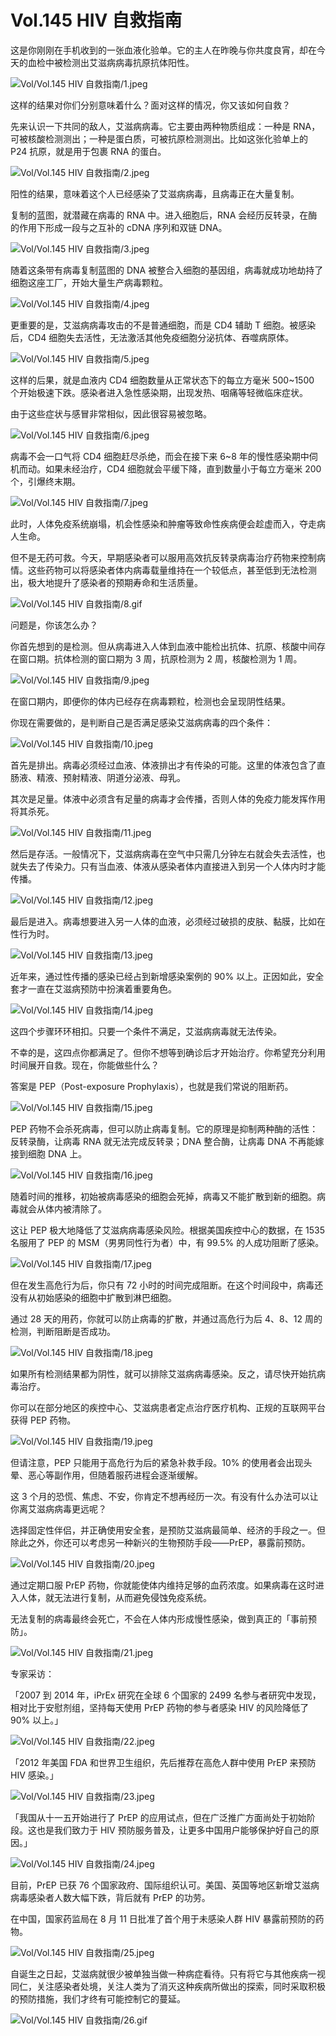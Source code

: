 # Vol.145 HIV 自救指南

这是你刚刚在手机收到的一张血液化验单。它的主人在昨晚与你共度良宵，却在今天的血检中被检测出艾滋病病毒抗原抗体阳性。

![Vol/Vol.145 HIV 自救指南/1.jpeg](https://file.hsyhx.top/iPaperClipICU/web/assets/image/文字稿/Vol/Vol.145%20HIV%20自救指南/1.jpeg?imageMogr2/format/avif)

这样的结果对你们分别意味着什么？面对这样的情况，你又该如何自救？

先来认识一下共同的敌人，艾滋病病毒。它主要由两种物质组成：一种是 RNA，可被核酸检测测出；一种是蛋白质，可被抗原检测测出。比如这张化验单上的 P24 抗原，就是用于包裹 RNA 的蛋白。

![Vol/Vol.145 HIV 自救指南/2.jpeg](https://file.hsyhx.top/iPaperClipICU/web/assets/image/文字稿/Vol/Vol.145%20HIV%20自救指南/2.jpeg?imageMogr2/format/avif)

阳性的结果，意味着这个人已经感染了艾滋病病毒，且病毒正在大量复制。

复制的蓝图，就潜藏在病毒的 RNA 中。进入细胞后，RNA 会经历反转录，在酶的作用下形成一段与之互补的 cDNA 序列和双链 DNA。

![Vol/Vol.145 HIV 自救指南/3.jpeg](https://file.hsyhx.top/iPaperClipICU/web/assets/image/文字稿/Vol/Vol.145%20HIV%20自救指南/3.jpeg?imageMogr2/format/avif)

随着这条带有病毒复制蓝图的 DNA 被整合入细胞的基因组，病毒就成功地劫持了细胞这座工厂，开始大量生产病毒颗粒。

![Vol/Vol.145 HIV 自救指南/4.jpeg](https://file.hsyhx.top/iPaperClipICU/web/assets/image/文字稿/Vol/Vol.145%20HIV%20自救指南/4.jpeg?imageMogr2/format/avif)

更重要的是，艾滋病病毒攻击的不是普通细胞，而是 CD4 辅助 T 细胞。被感染后，CD4 细胞失去活性，无法激活其他免疫细胞分泌抗体、吞噬病原体。

![Vol/Vol.145 HIV 自救指南/5.jpeg](https://file.hsyhx.top/iPaperClipICU/web/assets/image/文字稿/Vol/Vol.145%20HIV%20自救指南/5.jpeg?imageMogr2/format/avif)

这样的后果，就是血液内 CD4 细胞数量从正常状态下的每立方毫米 500\~1500 个开始极速下跌。感染者进入急性感染期，出现发热、咽痛等轻微临床症状。

由于这些症状与感冒非常相似，因此很容易被忽略。

![Vol/Vol.145 HIV 自救指南/6.jpeg](https://file.hsyhx.top/iPaperClipICU/web/assets/image/文字稿/Vol/Vol.145%20HIV%20自救指南/6.jpeg?imageMogr2/format/avif)

病毒不会一口气将 CD4 细胞赶尽杀绝，而会在接下来 6\~8 年的慢性感染期中伺机而动。如果未经治疗，CD4 细胞就会平缓下降，直到数量小于每立方毫米 200 个，引爆终末期。

![Vol/Vol.145 HIV 自救指南/7.jpeg](https://file.hsyhx.top/iPaperClipICU/web/assets/image/文字稿/Vol/Vol.145%20HIV%20自救指南/7.jpeg?imageMogr2/format/avif)

此时，人体免疫系统崩塌，机会性感染和肿瘤等致命性疾病便会趁虚而入，夺走病人生命。

但不是无药可救。今天，早期感染者可以服用高效抗反转录病毒治疗药物来控制病情。这些药物可以将感染者体内病毒载量维持在一个较低点，甚至低到无法检测出，极大地提升了感染者的预期寿命和生活质量。

![Vol/Vol.145 HIV 自救指南/8.gif](https://file.hsyhx.top/iPaperClipICU/web/assets/image/文字稿/Vol/Vol.145%20HIV%20自救指南/8.gif?imageMogr2/format/avif)

问题是，你该怎么办？

你首先想到的是检测。但从病毒进入人体到血液中能检出抗体、抗原、核酸中间存在窗口期。抗体检测的窗口期为 3 周，抗原检测为 2 周，核酸检测为 1 周。

![Vol/Vol.145 HIV 自救指南/9.jpeg](https://file.hsyhx.top/iPaperClipICU/web/assets/image/文字稿/Vol/Vol.145%20HIV%20自救指南/9.jpeg?imageMogr2/format/avif)

在窗口期内，即便你的体内已经存在病毒颗粒，检测也会呈现阴性结果。

你现在需要做的，是判断自己是否满足感染艾滋病病毒的四个条件：

![Vol/Vol.145 HIV 自救指南/10.jpeg](https://file.hsyhx.top/iPaperClipICU/web/assets/image/文字稿/Vol/Vol.145%20HIV%20自救指南/10.jpeg?imageMogr2/format/avif)

首先是排出。病毒必须经过血液、体液排出才有传染的可能。这里的体液包含了直肠液、精液、预射精液、阴道分泌液、母乳。

其次是足量。体液中必须含有足量的病毒才会传播，否则人体的免疫力能发挥作用将其杀死。

![Vol/Vol.145 HIV 自救指南/11.jpeg](https://file.hsyhx.top/iPaperClipICU/web/assets/image/文字稿/Vol/Vol.145%20HIV%20自救指南/11.jpeg?imageMogr2/format/avif)

然后是存活。一般情况下，艾滋病病毒在空气中只需几分钟左右就会失去活性，也就失去了传染力。只有当血液、体液从感染者体内直接进入到另一个人体内时才能传播。

![Vol/Vol.145 HIV 自救指南/12.jpeg](https://file.hsyhx.top/iPaperClipICU/web/assets/image/文字稿/Vol/Vol.145%20HIV%20自救指南/12.jpeg?imageMogr2/format/avif)

最后是进入。病毒想要进入另一人体的血液，必须经过破损的皮肤、黏膜，比如在性行为时。

![Vol/Vol.145 HIV 自救指南/13.jpeg](https://file.hsyhx.top/iPaperClipICU/web/assets/image/文字稿/Vol/Vol.145%20HIV%20自救指南/13.jpeg?imageMogr2/format/avif)

近年来，通过性传播的感染已经占到新增感染案例的 90% 以上。正因如此，安全套才一直在艾滋病预防中扮演着重要角色。

![Vol/Vol.145 HIV 自救指南/14.jpeg](https://file.hsyhx.top/iPaperClipICU/web/assets/image/文字稿/Vol/Vol.145%20HIV%20自救指南/14.jpeg?imageMogr2/format/avif)

这四个步骤环环相扣。只要一个条件不满足，艾滋病病毒就无法传染。

不幸的是，这四点你都满足了。但你不想等到确诊后才开始治疗。你希望充分利用时间展开自救。现在，你能做些什么？

答案是 PEP（Post-exposure Prophylaxis），也就是我们常说的阻断药。

![Vol/Vol.145 HIV 自救指南/15.jpeg](https://file.hsyhx.top/iPaperClipICU/web/assets/image/文字稿/Vol/Vol.145%20HIV%20自救指南/15.jpeg?imageMogr2/format/avif)

PEP 药物不会杀死病毒，但可以防止病毒复制。它的原理是抑制两种酶的活性：反转录酶，让病毒 RNA 就无法完成反转录；DNA 整合酶，让病毒 DNA 不再能嫁接到细胞 DNA 上。

![Vol/Vol.145 HIV 自救指南/16.jpeg](https://file.hsyhx.top/iPaperClipICU/web/assets/image/文字稿/Vol/Vol.145%20HIV%20自救指南/16.jpeg?imageMogr2/format/avif)

随着时间的推移，初始被病毒感染的细胞会死掉，病毒又不能扩散到新的细胞。病毒就会从体内被清除了。

这让 PEP 极大地降低了艾滋病病毒感染风险。根据美国疾控中心的数据，在 1535 名服用了 PEP 的 MSM（男男同性行为者）中，有 99.5% 的人成功阻断了感染。

![Vol/Vol.145 HIV 自救指南/17.jpeg](https://file.hsyhx.top/iPaperClipICU/web/assets/image/文字稿/Vol/Vol.145%20HIV%20自救指南/17.jpeg?imageMogr2/format/avif)

但在发生高危行为后，你只有 72 小时的时间完成阻断。在这个时间段中，病毒还没有从初始感染的细胞中扩散到淋巴细胞。

通过 28 天的用药，你就可以防止病毒的扩散，并通过高危行为后 4、8、12 周的检测，判断阻断是否成功。

![Vol/Vol.145 HIV 自救指南/18.jpeg](https://file.hsyhx.top/iPaperClipICU/web/assets/image/文字稿/Vol/Vol.145%20HIV%20自救指南/18.jpeg?imageMogr2/format/avif)

如果所有检测结果都为阴性，就可以排除艾滋病病毒感染。反之，请尽快开始抗病毒治疗。

你可以在部分地区的疾控中心、艾滋病患者定点治疗医疗机构、正规的互联网平台获得 PEP 药物。

![Vol/Vol.145 HIV 自救指南/19.jpeg](https://file.hsyhx.top/iPaperClipICU/web/assets/image/文字稿/Vol/Vol.145%20HIV%20自救指南/19.jpeg?imageMogr2/format/avif)

但请注意，PEP 只能用于高危行为后的紧急补救手段。10% 的使用者会出现头晕、恶心等副作用，但随着服药进程会逐渐缓解。

这 3 个月的恐慌、焦虑、不安，你肯定不想再经历一次。有没有什么办法可以让你离艾滋病病毒更远呢？

选择固定性伴侣，并正确使用安全套，是预防艾滋病最简单、经济的手段之一。但除此之外，你还可以考虑另一种新兴的生物预防手段——PrEP，暴露前预防。

![Vol/Vol.145 HIV 自救指南/20.jpeg](https://file.hsyhx.top/iPaperClipICU/web/assets/image/文字稿/Vol/Vol.145%20HIV%20自救指南/20.jpeg?imageMogr2/format/avif)

通过定期口服 PrEP 药物，你就能使体内维持足够的血药浓度。如果病毒在这时进入人体，就无法进行复制，从而避免侵蚀免疫系统。

无法复制的病毒最终会死亡，不会在人体内形成慢性感染，做到真正的「事前预防」。

![Vol/Vol.145 HIV 自救指南/21.jpeg](https://file.hsyhx.top/iPaperClipICU/web/assets/image/文字稿/Vol/Vol.145%20HIV%20自救指南/21.jpeg?imageMogr2/format/avif)

专家采访：

「2007 到 2014 年，iPrEx 研究在全球 6 个国家的 2499 名参与者研究中发现，相对比于安慰剂组，坚持每天使用 PrEP 药物的参与者感染 HIV 的风险降低了 90% 以上。」

![Vol/Vol.145 HIV 自救指南/22.jpeg](https://file.hsyhx.top/iPaperClipICU/web/assets/image/文字稿/Vol/Vol.145%20HIV%20自救指南/22.jpeg?imageMogr2/format/avif)

「2012 年美国 FDA 和世界卫生组织，先后推荐在高危人群中使用 PrEP 来预防 HIV 感染。」

![Vol/Vol.145 HIV 自救指南/23.jpeg](https://file.hsyhx.top/iPaperClipICU/web/assets/image/文字稿/Vol/Vol.145%20HIV%20自救指南/23.jpeg?imageMogr2/format/avif)

「我国从十一五开始进行了 PrEP 的应用试点，但在广泛推广方面尚处于初始阶段。这也是我们致力于 HIV 预防服务普及，让更多中国用户能够保护好自己的原因。」

![Vol/Vol.145 HIV 自救指南/24.jpeg](https://file.hsyhx.top/iPaperClipICU/web/assets/image/文字稿/Vol/Vol.145%20HIV%20自救指南/24.jpeg?imageMogr2/format/avif)

目前，PrEP 已获 76 个国家政府、国际组织认可。美国、英国等地区新增艾滋病病毒感染者人数大幅下跌，背后就有 PrEP 的功劳。

在中国，国家药监局在 8 月 11 日批准了首个用于未感染人群 HIV 暴露前预防的药物。

![Vol/Vol.145 HIV 自救指南/25.jpeg](https://file.hsyhx.top/iPaperClipICU/web/assets/image/文字稿/Vol/Vol.145%20HIV%20自救指南/25.jpeg?imageMogr2/format/avif)

自诞生之日起，艾滋病就很少被单独当做一种病症看待。只有将它与其他疾病一视同仁，关注感染者处境，关注人类为了消灭这种疾病所做出的探索，同时采取积极的预防措施，我们才终有可能控制它的蔓延。

![Vol/Vol.145 HIV 自救指南/26.gif](https://file.hsyhx.top/iPaperClipICU/web/assets/image/文字稿/Vol/Vol.145%20HIV%20自救指南/26.gif?imageMogr2/format/avif)
